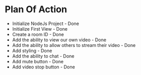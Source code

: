 # Plan Of Action

- Initialize NodeJs Project - Done
- Initialize First View - Done
- Create a room ID - Done
- Add the ability to view our own video - Done
- Add the ability to allow others to stream their video - Done
- Add styling - Done
- Add the ability to chat - Done
- Add mute button - Done
- Add video stop button - Done